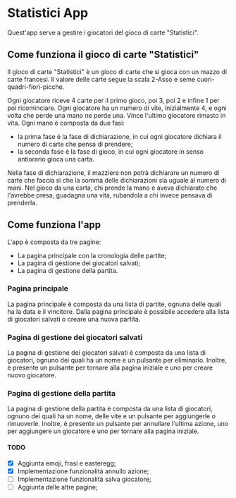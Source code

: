 # Statistici App

Quest'app serve a gestire i giocatori del gioco di carte "Statistici".

## Come funziona il gioco di carte "Statistici"

Il gioco di carte "Statistici" è un gioco di carte che si gioca con un mazzo di carte francesi. Il valore delle carte segue la scala 2-Asso e seme cuori-quadri-fiori-picche.

Ogni giocatore riceve 4 carte per il primo gioco, poi 3, poi 2 e infine 1 per poi ricominciare.
Ogni giocatore ha un numero di vite, inizialmente 4, e ogni volta che perde una mano ne perde una.
Vince l'ultimo giocatore rimasto in vita.
Ogni mano è composta da due fasi:

- la prima fase è la fase di dichiarazione, in cui ogni giocatore dichiara il numero di carte che pensa di prendere;
- la seconda fase è la fase di gioco, in cui ogni giocatore in senso antiorario gioca una carta.

Nella fase di dichiarazione, il mazziere non potrà dichiarare un numero di carte che faccia sì che la somma delle dichiarazioni sia uguale al numero di mani.
Nel gioco da una carta, chi prende la mano e aveva dichiarato che l'avrebbe presa, guadagna una vita, rubandola a chi invece pensava di prenderla.

## Come funziona l'app

L'app è composta da tre pagine:

- La pagina principale con la cronologia delle partite;
- La pagina di gestione dei giocatori salvati;
- La pagina di gestione della partita.

### Pagina principale

La pagina principale è composta da una lista di partite, ognuna delle quali ha la data e il vincitore.
Dalla pagina principale è possibile accedere alla lista di giocatori salvati o creare una nuova partita.

### Pagina di gestione dei giocatori salvati

La pagina di gestione dei giocatori salvati è composta da una lista di giocatori, ognuno dei quali ha un nome e un pulsante per eliminarlo.
Inoltre, è presente un pulsante per tornare alla pagina iniziale e uno per creare nuovo giocatore.

### Pagina di gestione della partita

La pagina di gestione della partita è composta da una lista di giocatori, ognuno dei quali ha un nome, delle vite e un pulsante per aggiungerle o rimuoverle.
Inoltre, è presente un pulsante per annullare l'ultima azione, uno per aggiungere un giocatore e uno per tornare alla pagina iniziale.

#### TODO

- [x] Aggiunta emoji, frasi e easteregg;
- [x] Implementazione funzionalità annullo azione;
- [ ] Implementazione funzionalità salva giocatore;
- [ ] Aggiunta delle altre pagine;
